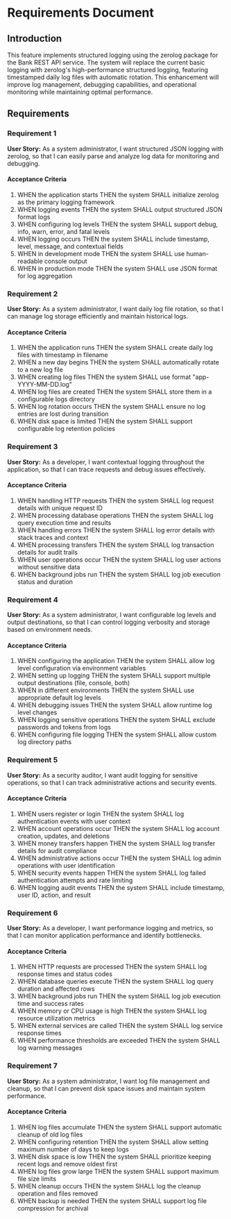 # Requirements Document

## Introduction

This feature implements structured logging using the zerolog package for the Bank REST API service. The system will replace the current basic logging with zerolog's high-performance structured logging, featuring timestamped daily log files with automatic rotation. This enhancement will improve log management, debugging capabilities, and operational monitoring while maintaining optimal performance.

## Requirements

### Requirement 1

**User Story:** As a system administrator, I want structured JSON logging with zerolog, so that I can easily parse and analyze log data for monitoring and debugging.

#### Acceptance Criteria

1. WHEN the application starts THEN the system SHALL initialize zerolog as the primary logging framework
2. WHEN logging events THEN the system SHALL output structured JSON format logs
3. WHEN configuring log levels THEN the system SHALL support debug, info, warn, error, and fatal levels
4. WHEN logging occurs THEN the system SHALL include timestamp, level, message, and contextual fields
5. WHEN in development mode THEN the system SHALL use human-readable console output
6. WHEN in production mode THEN the system SHALL use JSON format for log aggregation

### Requirement 2

**User Story:** As a system administrator, I want daily log file rotation, so that I can manage log storage efficiently and maintain historical logs.

#### Acceptance Criteria

1. WHEN the application runs THEN the system SHALL create daily log files with timestamp in filename
2. WHEN a new day begins THEN the system SHALL automatically rotate to a new log file
3. WHEN creating log files THEN the system SHALL use format "app-YYYY-MM-DD.log"
4. WHEN log files are created THEN the system SHALL store them in a configurable logs directory
5. WHEN log rotation occurs THEN the system SHALL ensure no log entries are lost during transition
6. WHEN disk space is limited THEN the system SHALL support configurable log retention policies

### Requirement 3

**User Story:** As a developer, I want contextual logging throughout the application, so that I can trace requests and debug issues effectively.

#### Acceptance Criteria

1. WHEN handling HTTP requests THEN the system SHALL log request details with unique request ID
2. WHEN processing database operations THEN the system SHALL log query execution time and results
3. WHEN handling errors THEN the system SHALL log error details with stack traces and context
4. WHEN processing transfers THEN the system SHALL log transaction details for audit trails
5. WHEN user operations occur THEN the system SHALL log user actions without sensitive data
6. WHEN background jobs run THEN the system SHALL log job execution status and duration

### Requirement 4

**User Story:** As a system administrator, I want configurable log levels and output destinations, so that I can control logging verbosity and storage based on environment needs.

#### Acceptance Criteria

1. WHEN configuring the application THEN the system SHALL allow log level configuration via environment variables
2. WHEN setting up logging THEN the system SHALL support multiple output destinations (file, console, both)
3. WHEN in different environments THEN the system SHALL use appropriate default log levels
4. WHEN debugging issues THEN the system SHALL allow runtime log level changes
5. WHEN logging sensitive operations THEN the system SHALL exclude passwords and tokens from logs
6. WHEN configuring file logging THEN the system SHALL allow custom log directory paths

### Requirement 5

**User Story:** As a security auditor, I want audit logging for sensitive operations, so that I can track administrative actions and security events.

#### Acceptance Criteria

1. WHEN users register or login THEN the system SHALL log authentication events with user context
2. WHEN account operations occur THEN the system SHALL log account creation, updates, and deletions
3. WHEN money transfers happen THEN the system SHALL log transfer details for audit compliance
4. WHEN administrative actions occur THEN the system SHALL log admin operations with user identification
5. WHEN security events happen THEN the system SHALL log failed authentication attempts and rate limiting
6. WHEN logging audit events THEN the system SHALL include timestamp, user ID, action, and result

### Requirement 6

**User Story:** As a developer, I want performance logging and metrics, so that I can monitor application performance and identify bottlenecks.

#### Acceptance Criteria

1. WHEN HTTP requests are processed THEN the system SHALL log response times and status codes
2. WHEN database queries execute THEN the system SHALL log query duration and affected rows
3. WHEN background jobs run THEN the system SHALL log job execution time and success rates
4. WHEN memory or CPU usage is high THEN the system SHALL log resource utilization metrics
5. WHEN external services are called THEN the system SHALL log service response times
6. WHEN performance thresholds are exceeded THEN the system SHALL log warning messages

### Requirement 7

**User Story:** As a system administrator, I want log file management and cleanup, so that I can prevent disk space issues and maintain system performance.

#### Acceptance Criteria

1. WHEN log files accumulate THEN the system SHALL support automatic cleanup of old log files
2. WHEN configuring retention THEN the system SHALL allow setting maximum number of days to keep logs
3. WHEN disk space is low THEN the system SHALL prioritize keeping recent logs and remove oldest first
4. WHEN log files grow large THEN the system SHALL support maximum file size limits
5. WHEN cleanup occurs THEN the system SHALL log the cleanup operation and files removed
6. WHEN backup is needed THEN the system SHALL support log file compression for archival